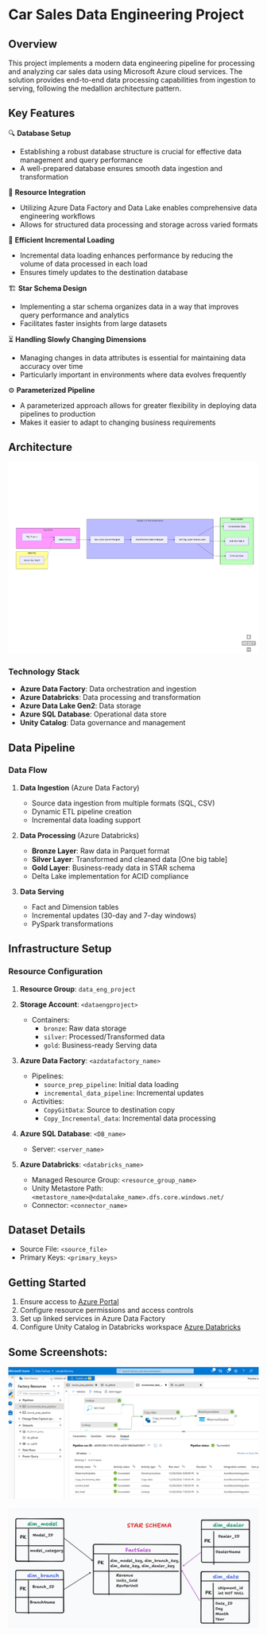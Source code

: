 # Car Sales Data Engineering Project

## Overview
This project implements a modern data engineering pipeline for processing and analyzing car sales data using Microsoft Azure cloud services. The solution provides end-to-end data processing capabilities from ingestion to serving, following the medallion architecture pattern.

## Key Features

🔍 **Database Setup**
- Establishing a robust database structure is crucial for effective data management and query performance
- A well-prepared database ensures smooth data ingestion and transformation

🔗 **Resource Integration**
- Utilizing Azure Data Factory and Data Lake enables comprehensive data engineering workflows
- Allows for structured data processing and storage across varied formats

📅 **Efficient Incremental Loading**
- Incremental data loading enhances performance by reducing the volume of data processed in each load
- Ensures timely updates to the destination database

🏗️ **Star Schema Design**
- Implementing a star schema organizes data in a way that improves query performance and analytics
- Facilitates faster insights from large datasets

⏳ **Handling Slowly Changing Dimensions**
- Managing changes in data attributes is essential for maintaining data accuracy over time
- Particularly important in environments where data evolves frequently

⚙️ **Parameterized Pipeline**
- A parameterized approach allows for greater flexibility in deploying data pipelines to production
- Makes it easier to adapt to changing business requirements

## Architecture
![Architecture Diagram](architecture_diagram.png)

### Technology Stack
- **Azure Data Factory**: Data orchestration and ingestion
- **Azure Databricks**: Data processing and transformation
- **Azure Data Lake Gen2**: Data storage
- **Azure SQL Database**: Operational data store
- **Unity Catalog**: Data governance and management

## Data Pipeline

### Data Flow
1. **Data Ingestion** (Azure Data Factory)
   - Source data ingestion from multiple formats (SQL, CSV)
   - Dynamic ETL pipeline creation
   - Incremental data loading support

2. **Data Processing** (Azure Databricks)
   - **Bronze Layer**: Raw data in Parquet format
   - **Silver Layer**: Transformed and cleaned data [One big table]
   - **Gold Layer**: Business-ready data in STAR schema
   - Delta Lake implementation for ACID compliance

3. **Data Serving**
   - Fact and Dimension tables
   - Incremental updates (30-day and 7-day windows)
   - PySpark transformations

## Infrastructure Setup

### Resource Configuration
1. **Resource Group**: `data_eng_project`
2. **Storage Account**: `<dataengproject>`
   - Containers:
     - `bronze`: Raw data storage
     - `silver`: Processed/Transformed data
     - `gold`: Business-ready Serving data

3. **Azure Data Factory**: `<azdatafactory_name>`
   - Pipelines:
     - `source_prep_pipeline`: Initial data loading
     - `incremental_data_pipeline`: Incremental updates
   - Activities:
     - `CopyGitData`: Source to destination copy
     - `Copy_Incremental_data`: Incremental data processing

4. **Azure SQL Database**: `<DB_name>`
   - Server: `<server_name>`

5. **Azure Databricks**: `<databricks_name>`
   - Managed Resource Group: `<resource_group_name>`
   - Unity Metastore Path: `<metastore_name>@<datalake_name>.dfs.core.windows.net/`
   - Connector: `<connector_name>`

## Dataset Details
- Source File: `<source_file>`
- Primary Keys: `<primary_keys>`

## Getting Started
1. Ensure access to [Azure Portal](https://portal.azure.com/)
2. Configure resource permissions and access controls
3. Set up linked services in Azure Data Factory
4. Configure Unity Catalog in Databricks workspace [Azure Databricks](https://accounts.azuredatabricks.net/)



## Some Screenshots:
![Screenshot 1](screenshot1.png)

![starschema](starschema.png)
